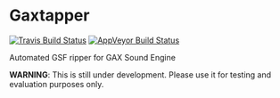 Gaxtapper
=========
[![Travis Build Status](https://travis-ci.com/loveemu/gaxtapper.svg?branch=main)](https://travis-ci.com/loveemu/gaxtapper) [![AppVeyor Build Status](https://ci.appveyor.com/api/projects/status/8uj0j4si32p6msp8/branch/main?svg=true)](https://ci.appveyor.com/project/loveemu/gaxtapper/branch/main)

Automated GSF ripper for GAX Sound Engine

**WARNING**: This is still under development. Please use it for testing and evaluation purposes only.
